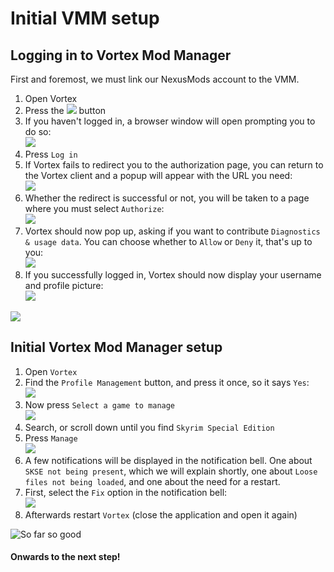# Initial VMM setup

## Logging in to Vortex Mod Manager

First and foremost, we must link our NexusMods account to the VMM.

1. Open Vortex
2. Press the ![](https://shx.is/5BK52WxZb.png) button
3. If you haven't logged in, a browser window will open prompting you to do so:\
   ![](https://shx.is/5BK5fZtvD.png)
4. Press `Log in`
5. If Vortex fails to redirect you to the authorization page, you can return to the Vortex client and a popup will appear with the URL you need:\
   ![](https://shx.is/5BK5UIUHu.png)
6. Whether the redirect is successful or not, you will be taken to a page where you must select `Authorize`:\
   ![](https://shx.is/5BK61rlUR.png)
7. Vortex should now pop up, asking if you want to contribute `Diagnostics & usage data`. You can choose whether to `Allow` or `Deny` it, that's up to you:\
   ![](https://shx.is/5BK6iKFHm.png)
8. If you successfully logged in, Vortex should now display your username and profile picture:\
   ![](https://shx.is/5BK6CbaBU.png)

![](https://shx.is/5BK79x9FN.gif)

## Initial Vortex Mod Manager setup

1. Open `Vortex`
2. Find the `Profile Management` button, and press it once, so it says `Yes`:\
   ![](https://shx.is/5BK0t2PbL.gif)
3. Now press `Select a game to manage`\
   ![](https://shx.is/5BK1NnYG7.png)
4. Search, or scroll down until you find `Skyrim Special Edition`
5. Press `Manage`\
   ![](https://shx.is/5BK1YQfC2.png)
6. A few notifications will be displayed in the notification bell. One about `SKSE not being present`, which we will explain shortly, one about `Loose files not being loaded`, and one about the need for a restart.
7. First, select the `Fix` option in the notification bell:\
   ![](https://shx.is/5BK3mHHmR.png)
8. Afterwards restart `Vortex` (close the application and open it again)

![So far so good](https://shx.is/5BK7rn0ZO.gif)

#### Onwards to the next step!
